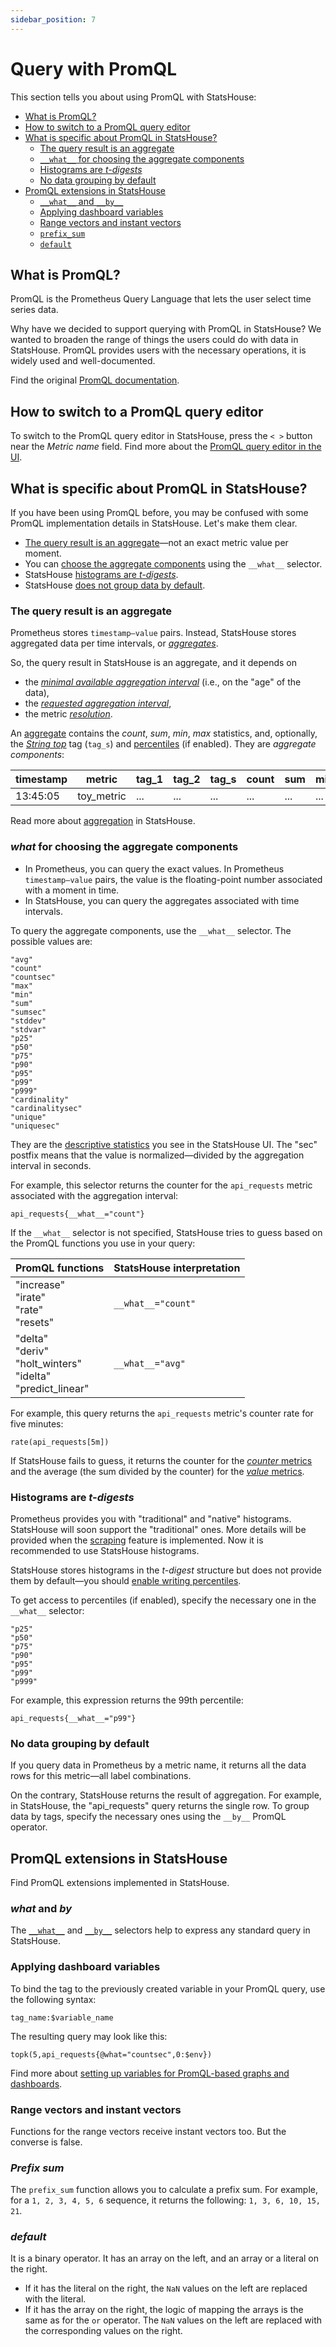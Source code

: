 ```yaml
---
sidebar_position: 7
---
```


# Query with PromQL

This section tells you about using PromQL with StatsHouse:
<!-- TOC -->
* [What is PromQL?](#what-is-promql)
* [How to switch to a PromQL query editor](#how-to-switch-to-a-promql-query-editor)
* [What is specific about PromQL in StatsHouse?](#what-is-specific-about-promql-in-statshouse)
  * [The query result is an aggregate](#the-query-result-is-an-aggregate)
  * [`__what__` for choosing the aggregate components](#what-for-choosing-the-aggregate-components)
  * [Histograms are _t-digests_](#histograms-are-t-digests)
  * [No data grouping by default](#no-data-grouping-by-default)
* [PromQL extensions in StatsHouse](#promql-extensions-in-statshouse)
  * [`__what__` and `__by__`](#what-and-by)
  * [Applying dashboard variables](#applying-dashboard-variables)
  * [Range vectors and instant vectors](#range-vectors-and-instant-vectors)
  * [`prefix_sum`](#prefix-sum)
  * [`default`](#default)
<!-- TOC -->

## What is PromQL?

PromQL is the Prometheus Query Language that lets the user select time series data. 

Why have we decided to support querying with PromQL in StatsHouse? 
We wanted to broaden the range of things the users could do with data in StatsHouse.
PromQL provides users with the necessary operations, it is widely used and well-documented.

Find the original [PromQL documentation](https://prometheus.io/docs/prometheus/latest/querying/basics/).

## How to switch to a PromQL query editor

To switch to the PromQL query editor in StatsHouse, press the `< >` button near the _Metric name_ field.
Find more about the [PromQL query editor in the UI](view-graph.md#18--promql-query-editor).

## What is specific about PromQL in StatsHouse?

If you have been using PromQL before, you may be confused with some PromQL implementation details in StatsHouse. 
Let's make them clear.

* [The query result is an aggregate](#the-query-result-is-an-aggregate)—not an exact metric value per moment. 
* You can [choose the aggregate components](#what-for-choosing-the-aggregate-components) using the `__what__` selector.
* StatsHouse [histograms are _t-digests_](#histograms-are-t-digests).
* StatsHouse [does not group data by default](#no-data-grouping-by-default).

### The query result is an aggregate

Prometheus stores `timestamp—value` pairs. Instead, StatsHouse stores aggregated data per time intervals, or 
[_aggregates_](../overview/concepts.md#aggregate).

So, the query result in StatsHouse is an aggregate, and it depends on
* the [_minimal available aggregation interval_](../overview/concepts.md#minimal-available-aggregation-interval)
(i.e., on the "age" of the data),
* the [_requested aggregation interval_](view-graph.md#6--aggregation-interval),
* the metric [_resolution_](../overview/concepts.md#resolution).

An [aggregate](../overview/concepts.md#aggregate) contains the _count_, _sum_, _min_, _max_ 
statistics, and, optionally, the [_String top_](../overview/components.md#string-top-tag) tag (`tag_s`)
and [percentiles](edit-metrics.md#percentiles) (if enabled). 
They are _aggregate components_:

| timestamp | metric     | tag_1 | tag_2 | tag_s | count | sum | min | max | percentiles |
|-----------|------------|-------|-------|-------|-------|-----|-----|-----|-------------|
| 13:45:05  | toy_metric | ...   | ...   | ...   | ...   | ... | ... | ... | ...         |

Read more about [aggregation](../overview/concepts.md#aggregation) in StatsHouse.

### ___what___ for choosing the aggregate components

* In Prometheus, you can query the exact values. In Prometheus `timestamp—value` pairs, the 
value is the floating-point number associated with a moment in time.
* In StatsHouse, you can query the aggregates associated with time intervals.

To query the aggregate components, use the  `__what__` selector. The possible values are:
```
"avg"
"count"
"countsec"
"max"
"min"
"sum"
"sumsec"
"stddev"
"stdvar"
"p25"
"p50"
"p75"
"p90"
"p95"
"p99"
"p999"
"cardinality"
"cardinalitysec"
"unique"
"uniquesec"
```

They are the [descriptive statistics](view-graph.md#3--descriptive-statistics) you see in the StatsHouse UI.
The "sec" postfix means that the value is normalized—divided by the aggregation interval in seconds.

For example, this selector returns the counter for the `api_requests` metric associated with the aggregation interval:
```
api_requests{__what__="count"}
```

If the  `__what__` selector is not specified, StatsHouse tries to guess based on the PromQL functions you use in your 
query:

| PromQL functions                                                         | StatsHouse interpretation |
|--------------------------------------------------------------------------|---------------------------|
| "increase"<br/>"irate"<br/>"rate"<br/>"resets"                           | `__what__="count"`        |
| "delta"<br/>"deriv"<br/>"holt_winters"<br/>"idelta"<br/>"predict_linear" | `__what__="avg"`          |

For example, this query returns the `api_requests` metric's counter rate for five minutes:

```
rate(api_requests[5m])
```

If StatsHouse fails to guess, it returns the counter for the [_counter_ metrics](design-metric.md#counters) 
and the average (the sum divided by the counter) for the [_value_ metrics](design-metric.md#value-metrics).

### Histograms are _t-digests_

Prometheus provides you with "traditional" and "native" histograms. StatsHouse will soon support the 
"traditional" ones. More details will be provided when the 
[scraping](../admin/migrating.md#how-to-migrate-from-prometheus) feature is implemented. Now it is recommended to 
use StatsHouse histograms.

StatsHouse stores histograms in the _t-digest_ structure but does not provide them by default—you should 
[enable writing percentiles](edit-metrics.md#percentiles).

To get access to percentiles (if enabled), specify the necessary one in the `__what__` selector:
```
"p25"
"p50"
"p75"
"p90"
"p95"
"p99"
"p999"
```

For example, this expression returns the 99th percentile:

```
api_requests{__what__="p99"}
```

### No data grouping by default

If you query data in Prometheus by a metric name, it returns all the data rows for this metric—all label combinations.

On the contrary, StatsHouse returns the result of aggregation. For example, in StatsHouse, the "api_requests" query 
returns the single row.
To group data by tags, specify the necessary ones using the `__by__` PromQL operator.

## PromQL extensions in StatsHouse

Find PromQL extensions implemented in StatsHouse.

### ___what___ and ___by___

The [`__what__`](#what-for-choosing-the-aggregate-components) and [`__by__`](#no-data-grouping-by-default)
selectors help to express any standard query in StatsHouse.

### Applying dashboard variables

To bind the tag to the previously created variable in your PromQL query, use the following syntax:

`tag_name:$variable_name`

The resulting query may look like this:

`topk(5,api_requests{@what="countsec",0:$env})`

Find more about [setting up variables for PromQL-based graphs and dashboards](dashboards.md#set-up-promql-based-dashboards).

### Range vectors and instant vectors

Functions for the range vectors receive instant vectors too. But the converse is false.

### _Prefix sum_

The `prefix_sum` function allows you to calculate a prefix sum. For example,
for a `1, 2, 3, 4, 5, 6` sequence, it returns the following: `1, 3, 6, 10, 15, 21`.

### _default_

It is a binary operator. It has an array on the left, and an array or a literal on the right.
* If it has the literal on the right, the `NaN` values on the left are replaced with the literal.
* If it has the array on the right, the logic of mapping the arrays is the same as for the `or` operator. The `NaN` 
  values on the left are replaced with the corresponding values on the right.
